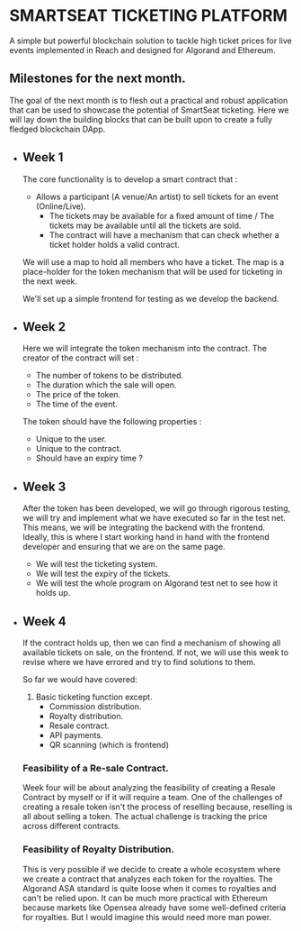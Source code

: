 
# SMARTSEAT TICKETING PLATFORM
A simple but powerful blockchain solution to tackle high ticket prices for live events implemented in Reach and designed for Algorand and Ethereum.
## Milestones for the next month.
The goal of the next month is to flesh out a practical and robust application that can be used to showcase the potential of SmartSeat ticketing. Here we will lay down the building blocks that can be built upon to create a fully fledged blockchain DApp.
- ## Week 1
    The core functionality is to develop a smart contract that :
    - Allows a participant (A venue/An artist) to sell tickets for an event (Online/Live).
        -  The tickets may be available for a fixed amount of time / The tickets may be available until all the tickets are sold.
        -   The contract will have a mechanism that can check whether a ticket holder holds a valid contract.

    We will use a map to hold all members who have a ticket. The map is a place-holder for the token mechanism that will be used for ticketing in the next week.

    We'll set up a simple frontend for testing as we develop the backend.

- ## Week 2
    Here we will integrate the token mechanism into the contract.
    The creator of the contract will set :
    - The number of tokens to be distributed.
    - The duration which the sale will open.
    - The price of the token.
    - The time of the event.

    The token should have the following properties :
    - Unique to the user.
    - Unique to the contract.
    - Should have an expiry time ?

- ## Week 3
    After the token has been developed, we will go through rigorous testing, we will try and implement what we have executed so far in the test net. This means, we will be integrating the backend with the frontend. Ideally, this is where I start working hand in hand with the frontend developer and ensuring that we are on the same page.

    - We will test the ticketing system.
    - We will test the expiry of the tickets.
    - We will test the whole program on Algorand test net to see how it holds up.

- ## Week 4
    If the contract holds up, then we can find a mechanism of showing all available tickets on sale, on the frontend. If not, we will use this week to revise where we have errored and try to find solutions to them.

    So far we would have covered: 
    1. Basic ticketing function except.
        - Commission distribution.
        - Royalty distribution.
        - Resale contract.
        - API payments.
        - QR scanning (which is frontend)
    
    ### Feasibility of a Re-sale Contract.
    Week four will be about analyzing the feasibility of creating a Resale Contract by myself or if it will require a team. 
    One of the challenges of creating a resale token isn't the process of reselling because, reselling is all about selling a token. The actual challenge is tracking the price across different contracts.

    ### Feasibility of Royalty Distribution.
    This is very possible if we decide to create a whole ecosystem where we create a contract that analyzes each token for the royalties. The Algorand ASA standard is quite loose when it comes to royalties and can't be relied upon. It can be much more practical with Ethereum because markets like Opensea already have some well-defined criteria for royalties. But I would imagine this would need more man power.

